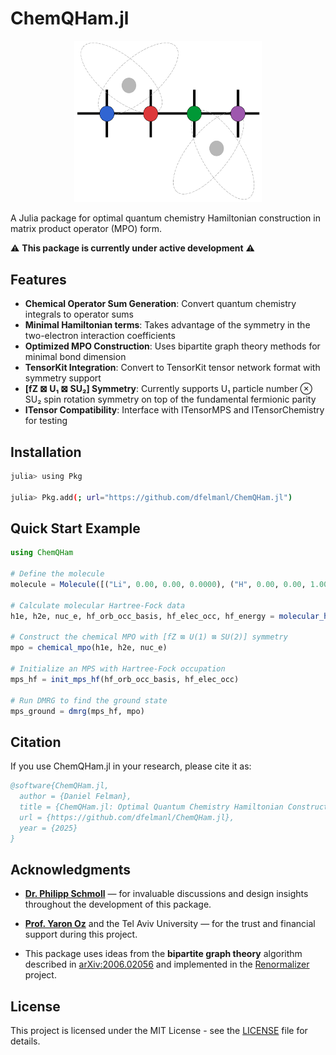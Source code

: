 # ChemQHam.jl

<p align="center">
  <img src="docs/images/ChemQHam_logo.png" alt="ChemQHam.jl Logo" width="300">
</p>

A Julia package for optimal quantum chemistry Hamiltonian construction in matrix product operator (MPO) form.

⚠️ **This package is currently under active development** ⚠️

## Features

- **Chemical Operator Sum Generation**: Convert quantum chemistry integrals to operator sums
- **Minimal Hamiltonian terms**: Takes advantage of the symmetry in the two-electron interaction coefficients
- **Optimized MPO Construction**: Uses bipartite graph theory methods for minimal bond dimension
- **TensorKit Integration**: Convert to TensorKit tensor network format with symmetry support
- **[fZ ⊠ U₁ ⊠ SU₂] Symmetry**: Currently supports U₁ particle number ⊗ SU₂ spin rotation symmetry on top of the fundamental fermionic parity
- **ITensor Compatibility**: Interface with ITensorMPS and ITensorChemistry for testing

## Installation

```bash
julia> using Pkg

julia> Pkg.add(; url="https://github.com/dfelmanl/ChemQHam.jl")
```

## Quick Start Example

```julia
using ChemQHam

# Define the molecule
molecule = Molecule([("Li", 0.00, 0.00, 0.0000), ("H", 0.00, 0.00, 1.000)])

# Calculate molecular Hartree-Fock data  
h1e, h2e, nuc_e, hf_orb_occ_basis, hf_elec_occ, hf_energy = molecular_hf_data(molecule)

# Construct the chemical MPO with [fZ ⊠ U(1) ⊠ SU(2)] symmetry
mpo = chemical_mpo(h1e, h2e, nuc_e)

# Initialize an MPS with Hartree-Fock occupation
mps_hf = init_mps_hf(hf_orb_occ_basis, hf_elec_occ)

# Run DMRG to find the ground state
mps_ground = dmrg(mps_hf, mpo)
```

## Citation

If you use ChemQHam.jl in your research, please cite it as:

```bibtex
@software{ChemQHam.jl,
  author = {Daniel Felman},
  title = {ChemQHam.jl: Optimal Quantum Chemistry Hamiltonian Construction in MPO Form},
  url = {https://github.com/dfelmanl/ChemQHam.jl},
  year = {2025}
}
```

## Acknowledgments
- **[Dr. Philipp Schmoll](https://github.com/philihps)** — for invaluable discussions and design insights throughout the development of this package.

- **[Prof. Yaron Oz](https://english.tau.ac.il/profile/yaronoz)** and the Tel Aviv University — for the trust and financial support during this project.

- This package uses ideas from the **bipartite graph theory** algorithm described in [arXiv:2006.02056](https://arxiv.org/pdf/2006.02056) and implemented in the [Renormalizer](https://shuaigroup.github.io/Renormalizer/) project.

## License

This project is licensed under the MIT License - see the [LICENSE](LICENSE) file for details.
